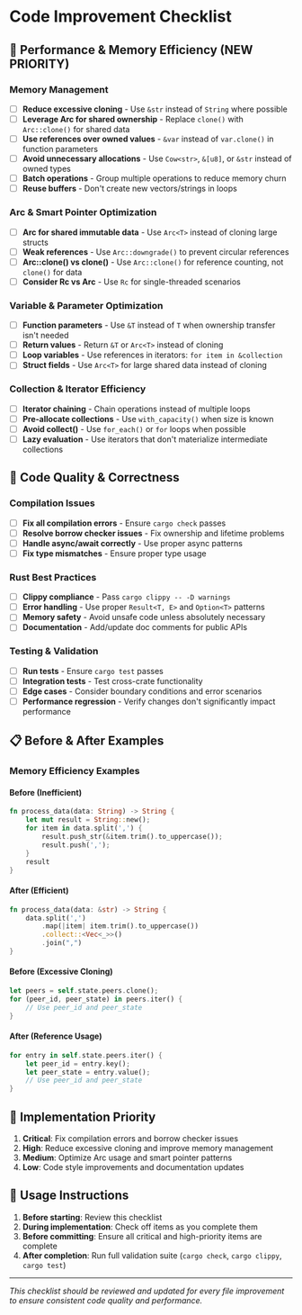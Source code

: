 # Code Improvement Checklist

## 🚀 Performance & Memory Efficiency (NEW PRIORITY)

### Memory Management
- [ ] **Reduce excessive cloning** - Use `&str` instead of `String` where possible
- [ ] **Leverage Arc for shared ownership** - Replace `clone()` with `Arc::clone()` for shared data
- [ ] **Use references over owned values** - `&var` instead of `var.clone()` in function parameters
- [ ] **Avoid unnecessary allocations** - Use `Cow<str>`, `&[u8]`, or `&str` instead of owned types
- [ ] **Batch operations** - Group multiple operations to reduce memory churn
- [ ] **Reuse buffers** - Don't create new vectors/strings in loops

### Arc & Smart Pointer Optimization
- [ ] **Arc for shared immutable data** - Use `Arc<T>` instead of cloning large structs
- [ ] **Weak references** - Use `Arc::downgrade()` to prevent circular references
- [ ] **Arc::clone() vs clone()** - Use `Arc::clone()` for reference counting, not `clone()` for data
- [ ] **Consider Rc vs Arc** - Use `Rc` for single-threaded scenarios

### Variable & Parameter Optimization
- [ ] **Function parameters** - Use `&T` instead of `T` when ownership transfer isn't needed
- [ ] **Return values** - Return `&T` or `Arc<T>` instead of cloning
- [ ] **Loop variables** - Use references in iterators: `for item in &collection`
- [ ] **Struct fields** - Use `Arc<T>` for large shared data instead of cloning

### Collection & Iterator Efficiency
- [ ] **Iterator chaining** - Chain operations instead of multiple loops
- [ ] **Pre-allocate collections** - Use `with_capacity()` when size is known
- [ ] **Avoid collect()** - Use `for_each()` or `for` loops when possible
- [ ] **Lazy evaluation** - Use iterators that don't materialize intermediate collections

## 🔧 Code Quality & Correctness

### Compilation Issues
- [ ] **Fix all compilation errors** - Ensure `cargo check` passes
- [ ] **Resolve borrow checker issues** - Fix ownership and lifetime problems
- [ ] **Handle async/await correctly** - Use proper async patterns
- [ ] **Fix type mismatches** - Ensure proper type usage

### Rust Best Practices
- [ ] **Clippy compliance** - Pass `cargo clippy -- -D warnings`
- [ ] **Error handling** - Use proper `Result<T, E>` and `Option<T>` patterns
- [ ] **Memory safety** - Avoid unsafe code unless absolutely necessary
- [ ] **Documentation** - Add/update doc comments for public APIs

### Testing & Validation
- [ ] **Run tests** - Ensure `cargo test` passes
- [ ] **Integration tests** - Test cross-crate functionality
- [ ] **Edge cases** - Consider boundary conditions and error scenarios
- [ ] **Performance regression** - Verify changes don't significantly impact performance

## 📋 Before & After Examples

### Memory Efficiency Examples

#### Before (Inefficient)
```rust
fn process_data(data: String) -> String {
    let mut result = String::new();
    for item in data.split(',') {
        result.push_str(&item.trim().to_uppercase());
        result.push(',');
    }
    result
}
```

#### After (Efficient)
```rust
fn process_data(data: &str) -> String {
    data.split(',')
        .map(|item| item.trim().to_uppercase())
        .collect::<Vec<_>>()
        .join(",")
}
```

#### Before (Excessive Cloning)
```rust
let peers = self.state.peers.clone();
for (peer_id, peer_state) in peers.iter() {
    // Use peer_id and peer_state
}
```

#### After (Reference Usage)
```rust
for entry in self.state.peers.iter() {
    let peer_id = entry.key();
    let peer_state = entry.value();
    // Use peer_id and peer_state
}
```

## 🎯 Implementation Priority

1. **Critical**: Fix compilation errors and borrow checker issues
2. **High**: Reduce excessive cloning and improve memory management
3. **Medium**: Optimize Arc usage and smart pointer patterns
4. **Low**: Code style improvements and documentation updates

## 📝 Usage Instructions

1. **Before starting**: Review this checklist
2. **During implementation**: Check off items as you complete them
3. **Before committing**: Ensure all critical and high-priority items are complete
4. **After completion**: Run full validation suite (`cargo check`, `cargo clippy`, `cargo test`)

---

*This checklist should be reviewed and updated for every file improvement to ensure consistent code quality and performance.*
